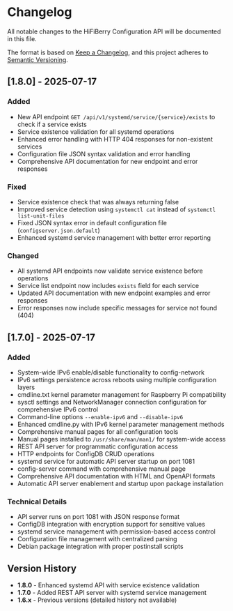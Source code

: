 # Changelog

All notable changes to the HiFiBerry Configuration API will be documented in this file.

The format is based on [Keep a Changelog](https://keepachangelog.com/en/1.0.0/),
and this project adheres to [Semantic Versioning](https://semver.org/spec/v2.0.0.html).

## [1.8.0] - 2025-07-17

### Added
- New API endpoint `GET /api/v1/systemd/service/{service}/exists` to check if a service exists
- Service existence validation for all systemd operations
- Enhanced error handling with HTTP 404 responses for non-existent services
- Configuration file JSON syntax validation and error handling
- Comprehensive API documentation for new endpoint and error responses

### Fixed
- Service existence check that was always returning false
- Improved service detection using `systemctl cat` instead of `systemctl list-unit-files`
- Fixed JSON syntax error in default configuration file (`configserver.json.default`)
- Enhanced systemd service management with better error reporting

### Changed
- All systemd API endpoints now validate service existence before operations
- Service list endpoint now includes `exists` field for each service
- Updated API documentation with new endpoint examples and error responses
- Error responses now include specific messages for service not found (404)

## [1.7.0] - 2025-07-17

### Added
- System-wide IPv6 enable/disable functionality to config-network
- IPv6 settings persistence across reboots using multiple configuration layers
- cmdline.txt kernel parameter management for Raspberry Pi compatibility
- sysctl settings and NetworkManager connection configuration for comprehensive IPv6 control
- Command-line options `--enable-ipv6` and `--disable-ipv6`
- Enhanced cmdline.py with IPv6 kernel parameter management methods
- Comprehensive manual pages for all configuration tools
- Manual pages installed to `/usr/share/man/man1/` for system-wide access
- REST API server for programmatic configuration access
- HTTP endpoints for ConfigDB CRUD operations
- systemd service for automatic API server startup on port 1081
- config-server command with comprehensive manual page
- Comprehensive API documentation with HTML and OpenAPI formats
- Automatic API server enablement and startup upon package installation

### Technical Details
- API server runs on port 1081 with JSON response format
- ConfigDB integration with encryption support for sensitive values
- systemd service management with permission-based access control
- Configuration file management with centralized parsing
- Debian package integration with proper postinstall scripts

## Version History

- **1.8.0** - Enhanced systemd API with service existence validation
- **1.7.0** - Added REST API server with systemd service management
- **1.6.x** - Previous versions (detailed history not available)
